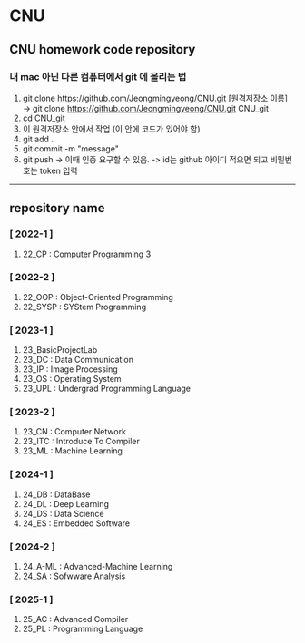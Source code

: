 # CNU
## CNU homework code repository

### 내 mac 아닌 다른 컴퓨터에서 git 에 올리는 법
1. git clone https://github.com/Jeongmingyeong/CNU.git [원격저장소 이름] <br>
  -> git clone https://github.com/Jeongmingyeong/CNU.git CNU_git
2. cd CNU_git
3. 이 원격저장소 안에서 작업 (이 안에 코드가 있어야 함)
4. git add .
5. git commit -m "message"
6. git push
  -> 이때 인증 요구할 수 있음.
  -> id는 github 아이디 적으면 되고 비밀번호는 token 입력

 -----

## repository name
### [ 2022-1 ]
1. 22_CP : Computer Programming 3

### [ 2022-2 ]
1. 22_OOP : Object-Oriented Programming
2. 22_SYSP : SYStem Programming

### [ 2023-1 ]
1. 23_BasicProjectLab
1. 23_DC : Data Communication
2. 23_IP : Image Processing
3. 23_OS : Operating System
4. 23_UPL : Undergrad Programming Language

### [ 2023-2 ]
1. 23_CN : Computer Network
2. 23_ITC : Introduce To Compiler
3. 23_ML : Machine Learning

### [ 2024-1 ]
1. 24_DB : DataBase
2. 24_DL : Deep Learning
3. 24_DS : Data Science
4. 24_ES : Embedded Software 

### [ 2024-2 ]
1. 24_A-ML : Advanced-Machine Learning 
2. 24_SA : Sofwware Analysis 

### [ 2025-1 ]
1. 25_AC : Advanced Compiler
2. 25_PL : Programming Language 

